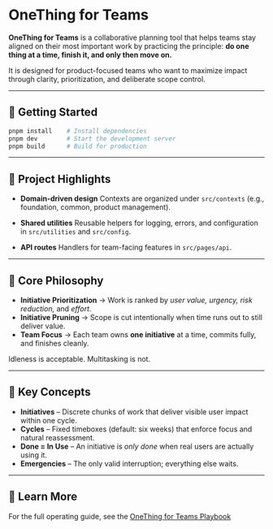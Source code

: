 # OneThing for Teams

**OneThing for Teams** is a collaborative planning tool that helps teams stay aligned on their most important work by practicing the principle: **do one thing at a time, finish it, and only then move on.**

It is designed for product-focused teams who want to maximize impact through clarity, prioritization, and deliberate scope control.

---

## 🚀 Getting Started

```bash
pnpm install    # Install dependencies
pnpm dev        # Start the development server
pnpm build      # Build for production
```

---

## 📂 Project Highlights

* **Domain-driven design**
  Contexts are organized under `src/contexts` (e.g., foundation, common, product management).

* **Shared utilities**
  Reusable helpers for logging, errors, and configuration in `src/utilities` and `src/config`.

* **API routes**
  Handlers for team-facing features in `src/pages/api`.

---

## 📖 Core Philosophy

* **Initiative Prioritization** → Work is ranked by *user value, urgency, risk reduction,* and *effort*.
* **Initiative Pruning** → Scope is cut intentionally when time runs out to still deliver value.
* **Team Focus** → Each team owns **one initiative** at a time, commits fully, and finishes cleanly.

Idleness is acceptable. Multitasking is not.

---

## 🔑 Key Concepts

* **Initiatives** – Discrete chunks of work that deliver visible user impact within one cycle.
* **Cycles** – Fixed timeboxes (default: six weeks) that enforce focus and natural reassessment.
* **Done = In Use** – An initiative is *only done* when real users are actually using it.
* **Emergencies** – The only valid interruption; everything else waits.

---

## 📘 Learn More

For the full operating guide, see the [OneThing for Teams Playbook](docs/OneThing_for_Teams_Playbook.pdf)
